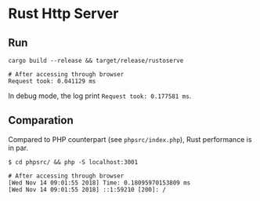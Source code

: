 # Rust Http Server

## Run
```
cargo build --release && target/release/rustoserve

# After accessing through browser
Request took: 0.041129 ms
```

In debug mode, the log print `Request took: 0.177581 ms`.

## Comparation
Compared to PHP counterpart (see `phpsrc/index.php`), Rust performance is in par.

```
$ cd phpsrc/ && php -S localhost:3001

# After accessing through browser
[Wed Nov 14 09:01:55 2018] Time: 0.18095970153809 ms
[Wed Nov 14 09:01:55 2018] ::1:59210 [200]: /
```
